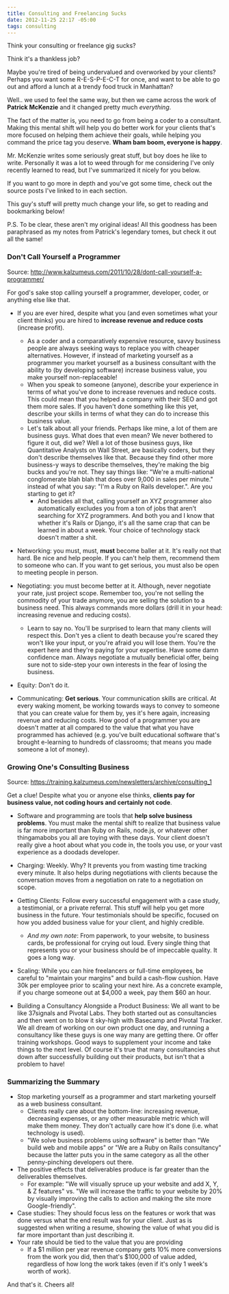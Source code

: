 ```yaml
---
title: Consulting and Freelancing Sucks
date: 2012-11-25 22:17 -05:00
tags: consulting
---
```


Think your consulting or freelance gig sucks?

Think it's a thankless job?

Maybe you're tired of being undervalued and overworked by your clients? Perhaps you want some R-E-S-P-E-C-T for once, and want to be able to go out and afford a lunch at a trendy food truck in Manhattan?

Well.. we used to feel the same way, but then we came across the work of **Patrick McKenzie** and it changed pretty much *everything*.

The fact of the matter is, you need to go from being a coder to a consultant. Making this mental shift will help you do better work for your clients that's more focused on helping them achieve their goals, while helping you command the price tag you deserve. **Wham bam boom, everyone is happy**.

Mr. McKenzie writes some seriously great stuff, but boy does he like to write. Personally it was a lot to weed through for me considering I've only recently learned to read, but I've summarized it nicely for you below.

If you want to go more in depth and you've got some time, check out the source posts I've linked to in each section.

This guy's stuff will pretty much change your life, so get to reading and bookmarking below!

P.S. To be clear, these aren't my original ideas! All this goodness has been paraphrased as my notes from Patrick's legendary tomes, but check it out all the same!

### Don't Call Yourself a Programmer

Source: <http://www.kalzumeus.com/2011/10/28/dont-call-yourself-a-programmer/>

For god's sake stop calling yourself a programmer, developer, coder, or anything else like that.

- If you are ever hired, despite what you (and even sometimes what your client thinks) you are hired to **increase revenue and reduce costs** (increase profit).
  - As a coder and a comparatively expensive resource, savvy business people are always seeking ways to replace you with cheaper alternatives. However, if instead of marketing yourself as a programmer you market yourself as a business consultant with the ability to (by developing software) increase business value, you make yourself non-replaceable!
  - When you speak to someone (anyone), describe your experience in terms of what you've done to increase revenues and reduce costs. This could mean that you helped a company with their SEO and got them more sales. If you haven't done something like this yet, describe your skills in terms of what they can do to increase this business value.
  - Let's talk about all your friends. Perhaps like mine, a lot of them are business guys. What does that even mean? We never bothered to figure it out, did we? Well a lot of those business guys, like Quantitative Analysts on Wall Street, are basically coders, but they don't describe themselves like that. Because they find other more business-y ways to describe themselves, they're making the big bucks and you're not. They say things like: "We're a multi-national conglomerate blah blah that does over 9,000 in sales per minute." instead of what you say: "I'm a Ruby on Rails developer.". Are you starting to get it?
    - And besides all that, calling yourself an XYZ programmer also automatically excludes you from a ton of jobs that aren't searching for XYZ programmers. And both you and I know that whether it's Rails or Django, it's all the same crap that can be learned in about a week. Your choice of technology stack doesn't matter a shit.

- Networking: you must, must, **must** become baller at it. It's really not that hard. Be nice and help people. If you can't help them, recommend them to someone who can. If you want to get serious, you must also be open to meeting people in person.

- Negotiating: you must become better at it. Although, never negotiate your rate, just project scope. Remember too, you're not selling the commodity of your trade anymore, you are selling the solution to a business need. This always commands more dollars (drill it in your head: increasing revenue and reducing costs).
  - Learn to say no. You'll be surprised to learn that many clients will respect this. Don't yes a client to death because you're scared they won't like your input, or you're afraid you will lose them. You're the expert here and they're paying for your expertise. Have some damn confidence man. Always negotiate a mutually beneficial offer, being sure not to side-step your own interests in the fear of losing the business.

- Equity: Don't do it.

- Communicating: **Get serious**. Your communication skills are critical. At every waking moment, be working towards ways to convey to someone that you can create value for them by, yes it's here again, increasing revenue and reducing costs. How good of a programmer you are doesn't matter at all compared to the value that what you have programmed has achieved (e.g. you've built educational software that's brought e-learning to hundreds of classrooms; that means you made someone a lot of money).

### Growing One's Consulting Business

Source: <https://training.kalzumeus.com/newsletters/archive/consulting_1>

Get a clue! Despite what you or anyone else thinks, **clients pay for business value, not coding hours and certainly not code**.

- Software and programming are tools that **help solve business problems**. You must make the mental shift to realize that business value is far more important than Ruby on Rails, node.js, or whatever other thingamabobs you all are toying with these days. Your client doesn't really give a hoot about what you code in, the tools you use, or your vast experience as a doodads developer.

- Charging: Weekly. Why? It prevents you from wasting time tracking every minute. It also helps during negotiations with clients because the conversation moves from a negotiation on rate to a negotiation on scope.

- Getting Clients: Follow every successful engagement with a case study, a testimonial, or a private referral. This stuff will help you get more business in the future. Your testimonials should be specific, focused on how you added business value for your client, and highly credible.
  - *And my own note*: From paperwork, to your website, to business cards, be professional for crying out loud. Every single thing that represents you or your business should be of impeccable quality. It goes a long way.

- Scaling: While you can hire freelancers or full-time employees, be careful to "maintain your margins" and build a cash-flow cushion. Have 30k per employee prior to scaling your next hire. As a concrete example, if you charge someone out at $4,000 a week, pay them $60 an hour.

- Building a Consultancy Alongside a Product Business: We all want to be like 37signals and Pivotal Labs. They both started out as consultancies and then went on to blow it sky-high with Basecamp and Pivotal Tracker. We all dream of working on our own product one day, and running a consultancy like these guys is one way many are getting there. Or offer training workshops. Good ways to supplement your income and take things to the next level. Of course it's true that many consultancies shut down after successfully building out their products, but isn't that a problem to have!

### Summarizing the Summary

- Stop marketing yourself as a programmer and start marketing yourself as a web business consultant.
  - Clients really care about the bottom-line: increasing revenue, decreasing expenses, or any other measurable metric which will make them money. They don't actually care how it's done (i.e. what technology is used).
  - "We solve business problems using software" is better than "We build web and mobile apps" or "We are a Ruby on Rails consultancy" because the latter puts you in the same category as all the other penny-pinching developers out there.
- The positive effects that deliverables produce is far greater than the deliverables themselves.
  - For example: "We will visually spruce up your website and add X, Y, & Z features" vs. "We will increase the traffic to your website by 20% by visually improving the calls to action and making the site more Google-friendly".
- Case studies: They should focus less on the features or work that was done versus what the end result was for your client. Just as is suggested when writing a resume, showing the value of what you did is far more important than just describing it.
- Your rate should be tied to the value that you are providing
  - If a $1 million per year revenue company gets 10% more conversions from the work you did, then that's $100,000 of value added, regardless of how long the work takes (even if it's only 1 week's worth of work).

And that's it. Cheers all!
